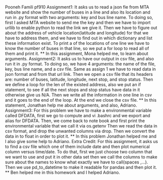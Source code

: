 
Pooneh Famili
pf910
Assignment1:
It asks us to read a json fie from MTA website and show the number of buses in a line and also its location and run in .py format with two arguments: key and bus line name. To doing so, first I asked MTA website to send me the key and then we have to import urllib to enable python to read the link we give it. Then we have to figure out about the address of vehicle location(latitude and longitude) for that we have to address them, and we have to find out in which dictionary and list these information exist. To print a of the locations of one line we have to know the number of buses in that line, so we put a for loop to read all of them and print it.
** In this assignment, Mona helped me, to learn about arguments.
Assignment2:
It asks us to have our output in csv file, and also run it in .py format. To doing so, we have 4 arguments: the name of the file, key, bus line name, and a csv file. Same as assign 1 we have to read data in json format and from that url link. Then we open a csv file that its headers are: number of buses, latitude, longitude, next stop, and stop status. 
Then we define a loop for the len of the existed address, also we put an if statement, to see if all the next stops and stop status have data in it otherwise give us N/A.
Then we write all the information in one line in csv and it goes to the end of the loop. At the end we close the csv file.
** In this statement, Jonathan help me about arguments, and also, Adriano.
Assignment3: 
For this problem we have to make a environmental variable called DFDATA, first we go to compute and vi .bashrc and we export and alias for DFDATA.
Then, we come back to note book and first print the environmental variable that we call it via os.getenv
Then we read the data in csv format, and drop the unwanted columns via drop. Then we convert the data in to float in order to plot it.
** In this problem Jonathan helped me and I also give some help to Adriano.
Extra Credit:
For this assignment, it asks us to find a csv file which one of them include date and then plot numerical column versus time/date. To do that, first we just choose two column that we want to use and put it in other data set then we call the columns to make sure about the names to know what exactly we have to call(spaces ,…). Then  we use pd_to_datetime to make it readable for pandas and then plot it.
** Ben helped me in this homework and I helped Adriano.
